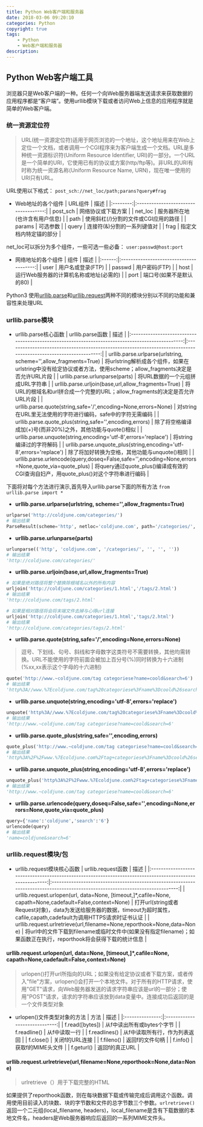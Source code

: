 ```yaml
---
title: Python Web客户端和服务器
date: 2018-03-06 09:20:10
categories: Python
copyright: true
tags:
    - Python
    - Web客户端和服务器
description:
---
```


## Python Web客户端工具
浏览器只是Web客户端的一种。任何一个向Web服务器端发送请求来获取数据的应用程序都是“客户端”。使用urllib模块下载或者访问Web上信息的应用程序就是简单的Web客户端。

### 统一资源定位符
>URL(统一资源定位符)适用于网页浏览的一个地址，这个地址用来在Web上定位一个文档，或者调用一个CGI程序来为客户端生成一个文档。URL是多种统一资源标识符(Uniform Resource Identifier, URI)的一部分。一个URL是一个简单的URI，它使用已有的协议或方案(http/ftp等)。非URL的URI有时称为统一资源名称(Uniform Resource Name, URN)，现在唯一使用的URI只有URL。

URL使用以下格式：
`post_sch://net_loc/path;parans?query#frag`
* Web地址的各个组件
| URL组件  |                 描述                 |
|:--------:|:------------------------------------:|
| post_sch |          网络协议或下载方案          |
| net_loc  |    服务器所在地(也许含有用户信息)    |
|   path   | 使用斜杠(/)分割的文件或CGI应用的路径 |
|  params  |               可选参数               |
|  query   |     连接符(&)分割的一系列键值对      |
|   frag   |        指定文档内特定锚的部分        |

net_loc可以拆分为多个组件，一些可选一些必备：
`user:passwd@host:port`
* 网络地址的各个组件
|  组件  |                  描述                   |
|:------:|:---------------------------------------:|
|  user  |            用户名或登录(FTP)            |
| passwd |              用户密码(FTP)              |
|  host  | 运行Web服务器的计算机名称或地址(必需的) |
|  port  |        端口号(如果不是默认的80)         |

Python3 使用[urllib.parse](https://docs.python.org/3/library/urllib.parse.html)和[urllib.request](https://docs.python.org/3/library/urllib.request.html)两种不同的模块分别以不同的功能和兼容性来处理URL

### urllib.parse模块
* urllib.parse核心函数
|                                         urllib.parse函数                                         |                                                       描述                                                       |
|:------------------------------------------------------------------------------------------------:|:----------------------------------------------------------------------------------------------------------------:|
|                 urllib.parse.urlparse(urlstring, scheme='',allow_fragments=True)                 | 将urlstring解析成各个组件，如果在urlstring中没有给定协议或者方法，使用scheme；allow_fragments决定是否允许URL片段 |
|                                  urllib.parse.urlunparse(parts)                                  |                                         将URL数据的一个元组拼成URL字符串                                         |
|                       urllib.parse.urljoin(base,url,allow_fragments=True)                        |                   将URL的根域名和url拼合成一个完整的URL；allow_fragments的决定是否允许URL片段                    |
|                  urllib.parse.quote(string,safe='/',encoding=None,errors=None)                   |                           对string在URL里无法使用的字符进行编码，safe中的字符无需编码                            |
|                     urllib.parse.quote_plus(string,safe='',encoding,errors)                      |                           除了将空格编译成加(+)号(而非20%)之外，其他功能与quote()相似                            |
|                  urllib.parse.unquote(string,encoding='utf-8',errors='replace')                  |                                             将string编译过的字符解码                                             |
|               urllib.parse.unquote_plus(string,encoding='utf-8',errors='replace')                |                                  除了将加好转换为空格，其他功能与unquote()相同                                   |
| urllib.parse.urlencode(query,doseq=False,safe='',encoding=None,errors=None,quote_via=quote_plus) |               将query通过quote_plus()编译成有效的CGI查询自妇产，用quote_plus()对这个字符串进行编码               |

下面将对每个方法进行演示,首先导入urllib.parse下面的所有方法
`from urllib.parse import *`

* **urllib.parse.urlparse(urlstring, scheme='',allow_fragments=True)**
```Python
urlparse('http://coldjune.com/categories/')
# 输出结果
ParseResult(scheme='http', netloc='coldjune.com', path='/categories/', params='', query='', fragment='')
```

* **urllib.parse.urlunparse(parts)**
```Python
urlunparse(('http', 'coldjune.com', '/categories/', '', '', ''))
# 输出结果
'http://coldjune.com/categories/'
```
* **urllib.parse.urljoin(base,url,allow_fragments=True)**
```Python
# 如果是绝对路径将整个替换除根域名以外的所有内容
urljoin('http://coldjune.com/categories/1.html','/tags/2.html')
# 输出结果
'http://coldjune.com/tags/2.html'

# 如果是相对路径将会将末端文件去掉与心得url连接
urljoin('http://coldjune.com/categories/1.html','tags/2.html')
# 输出结果
'http://coldjune.com/categories/tags/2.html'
```

* **urllib.parse.quote(string,safe='/',encoding=None,errors=None)**
> 逗号、下划线、句号、斜线和字母数字这类符号不需要转换，其他均需转换。URL不能使用的字符前面会被加上百分号(%)同时转换为十六进制(%xx,xx表示这个字母的十六进制)

```Python
quote('http://www.~coldjune.com/tag categoriese?name=coold&search=6')
# 输出结果
'http%3A//www.%7Ecoldjune.com/tag%20categoriese%3Fname%3Dcoold%26search%3D6'
```

* **urllib.parse.unquote(string,encoding='utf-8',errors='replace')**
```Python
unquote('http%3A//www.%7Ecoldjune.com/tag%20categoriese%3Fname%3Dcoold%26search%3D6')
# 输出结果
'http://www.~coldjune.com/tag categoriese?name=coold&search=6'
```

* **urllib.parse.quote_plus(string,safe='',encoding,errors)**
```Python
quote_plus('http://www.~coldjune.com/tag categoriese?name=coold&search=6')
# 输出结果
'http%3A%2F%2Fwww.%7Ecoldjune.com%2Ftag+categoriese%3Fname%3Dcoold%26search%3D6'
```

* **urllib.parse.unquote_plus(string,encoding='utf-8',errors='replace')**
```Python
unquote_plus('http%3A%2F%2Fwww.%7Ecoldjune.com%2Ftag+categoriese%3Fname%3Dcoold%26search%3D6')
# 输出结果
'http://www.~coldjune.com/tag categoriese?name=coold&search=6'
```

* **urllib.parse.urlencode(query,doseq=False,safe='',encoding=None,errors=None,quote_via=quote_plus)**
```Python
query={'name':'coldjune','search':'6'}
urlencode(query)
# 输出结果
'name=coldjune&search=6'
```

### urllib.request模块/包
* urllib.request模块核心函数
|                                            urllib.request函数                                             |                                                              描述                                                              |
|:---------------------------------------------------------------------------------------------------------:|:------------------------------------------------------------------------------------------------------------------------------:|
| urllib.request.urlopen(url, data=None, [timeout,]*,cafile=None, capath=None,cadefault=False,context=None) | 打开url(string或者Request对象)，data为发送给服务器的数据，timeout为超时属性， cafile,capath,cadefault为调用HTTPS请求时证书认证 |
|                  urllib.request.urlretrieve(url,filename=None,reporthook=None,data=None)                  | 将url中的文件下载到filename或临时文件中(如果没有指定filename)；如果函数正在执行，reporthook将会获得下载的统计信息                                                                                                                               |

#### **urllib.request.urlopen(url, data=None, [timeout,]*,cafile=None, capath=None,cadefault=False,context=None)**
>urlopen()打开url所指向的URL；如果没有给定协议或者下载方案，或者传入"file"方案，urlopen()会打开一个本地文件。对于所有的HTTP请求，使用"GET"请求，向Web服务器发送的请求字符串应该是url的一部分；使用"POST"请求，请求的字符串应该放到data变量中。连接成功后返回的是一个文件类型对象

* urlopen()文件类型对象的方法
|      方法       |             描述              |
|:---------------:|:-----------------------------:|
| f.read([bytes]) |  从f中读出所有或bytes个字节   |
|  f.readline()   |         从f中读取一行         |
|  f.readlines()  | 从f中读取所有行，作为列表返回 |
|    f.close()    |        关闭f的URL连接         |
|   f.fileno()    |        返回f的文件句柄        |
|    f.info()     |       获取f的MIME头文件       |
|   f.geturl()    |        返回f的真正URL         |

#### **urllib.request.urlretrieve(url,filename=None,reporthook=None,data=None)**
>urlretrieve（）用于下载完整的HTML

如果提供了reporthook函数，则在每块数据下载或传输完成后调用这个函数。调用使用目前读入的块数、块的字节数和文件的总字节数三个参数。`urlretrieve()`返回一个二元组(local_filename, headers)，local_filename是含有下载数据的本地文件名，headers是Web服务器响应后返回的一系列MIME文件头。
